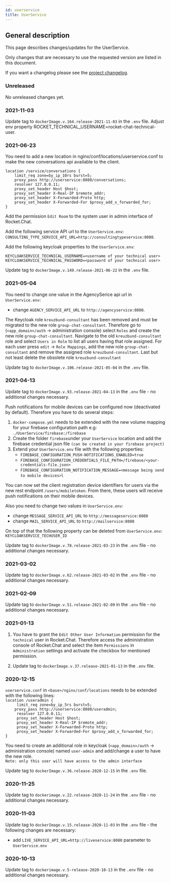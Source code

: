```yaml
---
id: userservice
title: UserService
---
```


## General description

This page describes changes/updates for the UserService.

Only changes that are necessary to use the requested version are listed in this document.

If you want a changelog please see the [project changelog](https://github.com/CaritasDeutschland/caritas-onlineBeratung-userService/blob/master/CHANGELOG.md).

### Unreleased

No unreleased changes yet.

### 2021-11-03

Update tag to `dockerImage.v.164.release-2021-11-03` in the `.env` file.
Adjust env property ROCKET_TECHNICAL_USERNAME=rocket-chat-technical-user.

### 2021-06-23

You need to add a new location in nginx/conf/locations/userservice.conf to make the new 
conversations api available to the client.
```
location /service/conversations {
    limit_req zone=by_ip_10rs burst=5;
    proxy_pass http://userservice:8080/conversations;
    resolver 127.0.0.11;
    proxy_set_header Host $host;
    proxy_set_header X-Real-IP $remote_addr;
    proxy_set_header X-Forwarded-Proto http;
    proxy_set_header X-Forwarded-For $proxy_add_x_forwarded_for;
}
```

Add the permission `Edit Room` to the system user in admin interface of Rocket.Chat.

Add the following service API url to the `UserService.env`: `CONSULTING_TYPE_SERVICE_API_URL=http://consultingtypeservice:8080`.

Add the following keycloak properties to the `UserService.env`:
```
KEYCLOAKSERVICE_TECHNICAL_USERNAME=<username of your technical user>
KEYCLOAKSERVICE_TECHNICAL_PASSWORD=<password of your technical user>
```

Update tag to `dockerImage.v.149.release-2021-06-22` in the `.env` file.

### 2021-05-04

You need to change one value in  the AgencySerice api url in `UserService.env`:
- change `AGENCY_SERVICE_API_URL` to `http://agencyservice:8080`.

The Keycloak role `kreuzbund-consultant` has been removed and must be migrated to the 
new role `group-chat-consultant`. Therefore go to (`<app_domain>/auth` -> administration console) 
select `Roles` and create the new role `group-chat-consultant`. Navigate to the old 
`kreuzbund-consultant` role and select `Users in Role` to list all users having that role assigned. 
For each user press `edit` -> `Role Mappings`, add the new role `group-chat-consultant` and remove 
the assigned role `kreuzbund-consultant`. Last but not least delete the obsolete role 
`kreuzbund-consultant`

Update tag to `dockerImage.v.106.release-2021-05-04` in the `.env` file.

### 2021-04-13

Update tag to `dockerImage.v.93.release-2021-04-13` in the `.env` file - no additional changes necessary.

Push notifications for mobile devices can be configured now (deactivated by default). Therefore you 
have to do several steps:
1. `docker-compose.yml` needs to be extended with the new volume mapping for your firebase 
   configuration path e.g:\
   `./UserService/firebase:/firebase`
2. Create the folder `firebase`under your `UserService` location and add the firebase credential 
   json file `(can be created in your firebase project)`
3. Extend your `UserService.env` file with the following properties:
   - `FIREBASE_CONFIGURATION_PUSH-NOTIFICATIONS_ENABLED=true`
   - `FIREBASE_CONFIGURATION_CREDENTIALS_FILE_PATH=/firebase/<your-credentials-file.json>`
   - `FIREBASE_CONFIGURATION_NOTIFICATION_MESSAGE=<message being send to mobile devices>`\
     
You can now set the client registration device identifiers for users via the new rest endpoint 
`/users/mobiletoken`. From there, these users will receive push notifications on their mobile devices.

Also you need to change two values in `UserService.env`:
- change `MESSAGE_SERVICE_API_URL` to `http://messageservice:8080`
- change `MAIL_SERVICE_API_URL` to `http://mailservice:8080`

On top of that the following property can be deleted from `UserService.env`:
`KEYCLOAKSERVICE_TECHUSER_ID`

Update tag to `dockerImage.v.78.release-2021-03-23` in the `.env` file - no additional changes necessary.
 
### 2021-03-02

Update tag to `dockerImage.v.62.release-2021-03-02` in the `.env` file - no additional changes necessary.

### 2021-02-09

Update tag to `dockerImage.v.51.release-2021-02-09` in the `.env` file - no additional changes necessary.

### 2021-01-13

1. You have to grant the `Edit Other User Information` permission for the `technical` user in
 Rocket.Chat. Therefore access the administration console of Rocket.Chat and select the item
  `Permissions` in `Administration` settings and activate the checkbox for mentioned permission.

2. Update tag to `dockerImage.v.37.release-2021-01-13` in the `.env` file.

### 2020-12-15
`userservice.conf` in `<base>/nginx/conf/locations` needs to be extended with the following lines:\
`location /useradmin {`\
`     limit_req zone=by_ip_5rs burst=5;`\
`     proxy_pass http://userservice:8080/useradmin; `\
`     resolver 127.0.0.11;`\
`     proxy_set_header Host $host;`\
`     proxy_set_header X-Real-IP $remote_addr;`\
`     proxy_set_header X-Forwarded-Proto http;`\
`     proxy_set_header X-Forwarded-For $proxy_add_x_forwarded_for;`\
`}`

You need to create an additional role in keycloak (`<app_domain>/auth` -> administration console) named `user-admin` and add/change a user to have the new role.\
`Note: only this user will have access to the admin interface`

Update tag to `dockerImage.v.36.release-2020-12-15` in the `.env` file.

### 2020-11-25

Update tag to `dockerimage.v.22.release-2020-11-24` in the `.env` file - no additional changes necessary.

### 2020-11-03

Update tag to `dockerImage.v.15.release-2020-11-03` in the `.env` file - the following changes are necessary:
 - add `LIVE_SERVICE_API_URL=http://liveservice:8080` parameter to `UserService.env`

### 2020-10-13

Update tag to `dockerimage.v.5-release-2020-10-13` in the `.env` file - no additional changes necessary.
